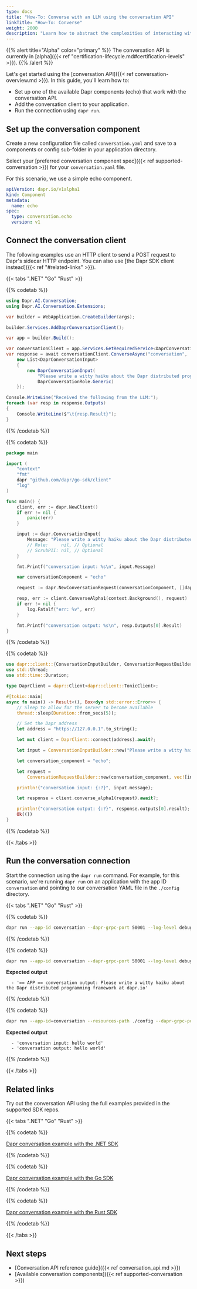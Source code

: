 ```yaml
---
type: docs
title: "How-To: Converse with an LLM using the conversation API"
linkTitle: "How-To: Converse"
weight: 2000
description: "Learn how to abstract the complexities of interacting with large language models"
---
```


{{% alert title="Alpha" color="primary" %}}
The conversation API is currently in [alpha]({{< ref "certification-lifecycle.md#certification-levels" >}}).
{{% /alert %}}

Let's get started using the [conversation API]({{< ref conversation-overview.md >}}). In this guide, you'll learn how to:

- Set up one of the available Dapr components (echo) that work with the conversation API.   
- Add the conversation client to your application.
- Run the connection using `dapr run`.

## Set up the conversation component

Create a new configuration file called `conversation.yaml` and save to a components or config sub-folder in your application directory. 

Select your [preferred conversation component spec]({{< ref supported-conversation >}}) for your `conversation.yaml` file.

For this scenario, we use a simple echo component.

```yml
apiVersion: dapr.io/v1alpha1
kind: Component
metadata:
  name: echo
spec:
  type: conversation.echo
  version: v1
```

## Connect the conversation client

The following examples use an HTTP client to send a POST request to Dapr's sidecar HTTP endpoint. You can also use [the Dapr SDK client instead]({{< ref "#related-links" >}}).

{{< tabs ".NET" "Go" "Rust" >}}


 <!-- .NET -->
{{% codetab %}}

```csharp
using Dapr.AI.Conversation;
using Dapr.AI.Conversation.Extensions;

var builder = WebApplication.CreateBuilder(args);

builder.Services.AddDaprConversationClient();

var app = builder.Build();

var conversationClient = app.Services.GetRequiredService<DaprConversationClient>();
var response = await conversationClient.ConverseAsync("conversation",
    new List<DaprConversationInput>
    {
        new DaprConversationInput(
            "Please write a witty haiku about the Dapr distributed programming framework at dapr.io",
            DaprConversationRole.Generic)
    });

Console.WriteLine("Received the following from the LLM:");
foreach (var resp in response.Outputs)
{
    Console.WriteLine($"\t{resp.Result}");
}
```

{{% /codetab %}}

 <!-- Go -->
{{% codetab %}}

```go
package main

import (
	"context"
	"fmt"
	dapr "github.com/dapr/go-sdk/client"
	"log"
)

func main() {
	client, err := dapr.NewClient()
	if err != nil {
		panic(err)
	}

	input := dapr.ConversationInput{
		Message: "Please write a witty haiku about the Dapr distributed programming framework at dapr.io",
		// Role:     nil, // Optional
		// ScrubPII: nil, // Optional
	}

	fmt.Printf("conversation input: %s\n", input.Message)

	var conversationComponent = "echo"

	request := dapr.NewConversationRequest(conversationComponent, []dapr.ConversationInput{input})

	resp, err := client.ConverseAlpha1(context.Background(), request)
	if err != nil {
		log.Fatalf("err: %v", err)
	}

	fmt.Printf("conversation output: %s\n", resp.Outputs[0].Result)
}
```

{{% /codetab %}}

 <!-- Rust -->
{{% codetab %}}

```rust
use dapr::client::{ConversationInputBuilder, ConversationRequestBuilder};
use std::thread;
use std::time::Duration;

type DaprClient = dapr::Client<dapr::client::TonicClient>;

#[tokio::main]
async fn main() -> Result<(), Box<dyn std::error::Error>> {
    // Sleep to allow for the server to become available
    thread::sleep(Duration::from_secs(5));

    // Set the Dapr address
    let address = "https://127.0.0.1".to_string();

    let mut client = DaprClient::connect(address).await?;

    let input = ConversationInputBuilder::new("Please write a witty haiku about the Dapr distributed programming framework at dapr.io").build();

    let conversation_component = "echo";

    let request =
        ConversationRequestBuilder::new(conversation_component, vec![input.clone()]).build();

    println!("conversation input: {:?}", input.message);

    let response = client.converse_alpha1(request).await?;

    println!("conversation output: {:?}", response.outputs[0].result);
    Ok(())
}
```

{{% /codetab %}}

{{< /tabs >}}

## Run the conversation connection

Start the connection using the `dapr run` command. For example, for this scenario, we're running `dapr run` on an application with the app ID `conversation` and pointing to our conversation YAML file in the `./config` directory. 

{{< tabs ".NET" "Go" "Rust" >}}

 <!-- .NET -->
{{% codetab %}}

```bash
dapr run --app-id conversation --dapr-grpc-port 50001 --log-level debug --resources-path ./config -- dotnet run
```

{{% /codetab %}}

 <!-- Go -->
{{% codetab %}}

```bash
dapr run --app-id conversation --dapr-grpc-port 50001 --log-level debug --resources-path ./config -- go run ./main.go
```

**Expected output**

```
  - '== APP == conversation output: Please write a witty haiku about the Dapr distributed programming framework at dapr.io'
```

{{% /codetab %}}

 <!-- Rust -->
{{% codetab %}}

```bash
dapr run --app-id=conversation --resources-path ./config --dapr-grpc-port 3500 -- cargo run --example conversation
```

**Expected output**

```
  - 'conversation input: hello world'
  - 'conversation output: hello world'
```

{{% /codetab %}}

{{< /tabs >}}

## Related links

Try out the conversation API using the full examples provided in the supported SDK repos.


{{< tabs ".NET" "Go" "Rust" >}}

 <!-- .NET -->
{{% codetab %}}

[Dapr conversation example with the .NET SDK](https://github.com/dapr/dotnet-sdk/tree/master/examples/AI/ConversationalAI)

{{% /codetab %}}

 <!-- Go -->
{{% codetab %}}

[Dapr conversation example with the Go SDK](https://github.com/dapr/go-sdk/tree/main/examples/conversation)

{{% /codetab %}}

 <!-- Rust -->
{{% codetab %}}

[Dapr conversation example with the Rust SDK](https://github.com/dapr/rust-sdk/tree/main/examples/src/conversation)

{{% /codetab %}}

{{< /tabs >}}


## Next steps

- [Conversation API reference guide]({{< ref conversation_api.md >}})
- [Available conversation components]({{< ref supported-conversation >}})